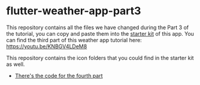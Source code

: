 # flutter-weather-app-part3

This repository contains all the files we have changed during the Part 3 of the tutorial, you can copy and paste them into the [starter kit](https://github.com/mercihohmann/flutter-weather-app-starterkit) of this app. You can find the third part of this weather app tutorial here: https://youtu.be/KNBGV4LDeM8

This repository contains the icon folders that you could find in the starter kit as well.

* [There's the code for the fourth part](https://github.com/mercihohmann/flutter-weather-app-part4)
